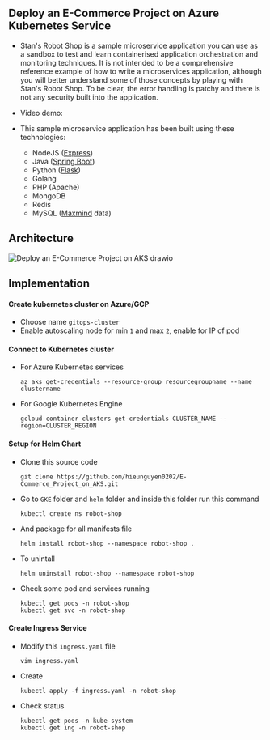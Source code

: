 ## Deploy an E-Commerce Project on Azure Kubernetes Service

- Stan's Robot Shop is a sample microservice application you can use as a sandbox to test and learn containerised application orchestration and monitoring techniques. It is not intended to be a comprehensive reference example of how to write a microservices application, although you will better understand some of those concepts by playing with Stan's Robot Shop. To be clear, the error handling is patchy and there is not any security built into the application.

- Video demo: 
- This sample microservice application has been built using these technologies:
  - NodeJS ([Express](http://expressjs.com/))
  - Java ([Spring Boot](https://spring.io/))
  - Python ([Flask](http://flask.pocoo.org))
  - Golang
  - PHP (Apache)
  - MongoDB
  - Redis
  - MySQL ([Maxmind](http://www.maxmind.com) data)

## Architecture

![Deploy an E-Commerce Project on AKS drawio](https://github.com/hieunguyen0202/E-Commerce_Project_on_AKS/assets/98166568/150751ba-2102-43dd-aa10-5b9ca9a1fb40)

## Implementation
#### Create kubernetes cluster on Azure/GCP 
- Choose name `gitops-cluster`
- Enable autoscaling node for min `1` and max `2`, enable for IP of pod

#### Connect to Kubernetes cluster
- For Azure Kubernetes services

  ```
  az aks get-credentials --resource-group resourcegroupname --name clustername
  ```
- For Google Kubernetes Engine

  ```
  gcloud container clusters get-credentials CLUSTER_NAME --region=CLUSTER_REGION
  ```
#### Setup for Helm Chart
- Clone this source code

  ```
  git clone https://github.com/hieunguyen0202/E-Commerce_Project_on_AKS.git
  ```
- Go to `GKE` folder and `helm` folder and inside this folder run this command

  ```
  kubectl create ns robot-shop
  ```
- And package for all manifests file

  ```
  helm install robot-shop --namespace robot-shop .
  ```
- To unintall

  ```
  helm uninstall robot-shop --namespace robot-shop

  ```
- Check some pod and services running

  ```
  kubectl get pods -n robot-shop
  kubectl get svc -n robot-shop
  ```
#### Create Ingress Service
- Modify this `ingress.yaml` file

  ```
  vim ingress.yaml
  ```

- Create

  ```
  kubectl apply -f ingress.yaml -n robot-shop
  ```

- Check status

  ```
  kubectl get pods -n kube-system
  kubectl get ing -n robot-shop
  ```

